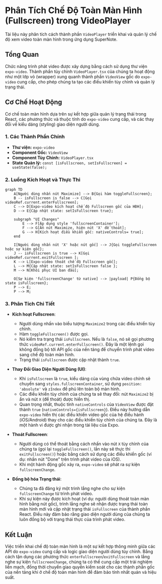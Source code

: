 # Phân Tích Chế Độ Toàn Màn Hình (Fullscreen) trong VideoPlayer

Tài liệu này phân tích cách thành phần `VideoPlayer` triển khai và quản lý chế độ xem video toàn màn hình trong ứng dụng SuperNote.

## Tổng Quan

Chức năng trình phát video được xây dựng bằng cách sử dụng thư viện `expo-video`. Thành phần tùy chỉnh `VideoPlayer.tsx` của chúng ta hoạt động như một lớp vỏ (wrapper) xung quanh thành phần `VideoView` gốc do `expo-video` cung cấp, cho phép chúng ta tạo các điều khiển tùy chỉnh và quản lý trạng thái.

## Cơ Chế Hoạt Động

Cơ chế toàn màn hình dựa trên sự kết hợp giữa quản lý trạng thái trong React, các phương thức và thuộc tính do `expo-video` cung cấp, và các thay đổi về kiểu dáng (styling) giao diện người dùng.

### 1. Các Thành Phần Chính

*   **Thư viện:** `expo-video`
*   **Component Gốc:** `VideoView`
*   **Component Tùy Chỉnh:** `VideoPlayer.tsx`
*   **State Quản lý:** `const [isFullscreen, setIsFullscreen] = useState(false);`

### 2. Luồng Kích Hoạt và Thực Thi

```mermaid
graph TD
    A[Người dùng nhấn nút Maximize] --> B{Gọi hàm toggleFullscreen};
    B -- isFullscreen is false --> C[Gọi videoRef.current.enterFullscreen];
    C --> D[Expo-video kích hoạt chế độ Fullscreen gốc của HĐH];
    D --> E{Cập nhật state: setIsFullscreen true};

    subgraph "UI Changes"
        E --> F[Áp dụng style 'fullscreenContainer'];
        F --> G[Ẩn nút Maximize, hiện nút 'X' để thoát];
        G --> H[Kích hoạt điều khiển gốc: nativeControls= true];
    end

    I[Người dùng nhấn nút 'X' hoặc nút gốc] --> J{Gọi toggleFullscreen hoặc sự kiện gốc};
    J -- isFullscreen is true --> K[Gọi videoRef.current.exitFullscreen ];
    K --> L[Expo-video thoát chế độ Fullscreen gốc];
    L --> M{Cập nhật state: setIsFullscreen false };
    M --> N[Khôi phục UI ban đầu];

    O[Sự kiện 'fullscreenChange' từ native] --> |payload| P{Đồng bộ state isFullscreen};
    P --> E;
    P --> M;
```

### 3. Phân Tích Chi Tiết

*   **Kích hoạt Fullscreen**:
    *   Người dùng nhấn vào biểu tượng `Maximize2` trong các điều khiển tùy chỉnh.
    *   Hàm `toggleFullscreen()` được gọi.
    *   Nó kiểm tra trạng thái `isFullscreen`. Nếu là `false`, nó sẽ gọi phương thức `videoRef.current.enterFullscreen()`. Đây là một lệnh gọi không đồng bộ tới API gốc của nền tảng để chuyển trình phát video sang chế độ toàn màn hình.
    *   Trạng thái `isFullscreen` được cập nhật thành `true`.

*   **Thay Đổi Giao Diện Người Dùng (UI)**:
    *   Khi `isFullscreen` là `true`, kiểu dáng của vùng chứa video chính sẽ chuyển sang `styles.fullscreenContainer`, sử dụng `position: 'absolute'` và `zIndex` để phủ lên toàn bộ màn hình.
    *   Các điều khiển tùy chỉnh của chúng ta sẽ thay đổi: nút `Maximize2` bị ẩn và nút `X` (để thoát) được hiển thị.
    *   Quan trọng nhất, thuộc tính `nativeControls` của `VideoView` được đặt thành `true` (`nativeControls={isFullscreen}`). Điều này hướng dẫn `expo-video` hiển thị các điều khiển video gốc của hệ điều hành (iOS/Android) thay cho các điều khiển tùy chỉnh của chúng ta. Đây là một hành vi được ghi nhận trong tài liệu của Expo.

*   **Thoát Fullscreen**:
    *   Người dùng có thể thoát bằng cách nhấn vào nút `X` tùy chỉnh của chúng ta (gọi lại `toggleFullscreen()`, lần này sẽ thực thi `exitFullscreen()`) hoặc bằng cách sử dụng các điều khiển gốc (ví dụ: nhấn nút "Done" trên trình phát video của iOS).
    *   Khi một hành động gốc xảy ra, `expo-video` sẽ phát ra sự kiện `fullscreenChange`.

*   **Đồng bộ hóa Trạng thái**:
    *   Chúng ta đã đăng ký một trình lắng nghe cho sự kiện `fullscreenChange` từ trình phát video.
    *   Khi sự kiện này được kích hoạt (ví dụ: người dùng thoát toàn màn hình bằng nút gốc), trình lắng nghe sẽ nhận được trạng thái toàn màn hình mới và cập nhật trạng thái `isFullscreen` của thành phần React. Điều này đảm bảo rằng giao diện người dùng của chúng ta luôn đồng bộ với trạng thái thực của trình phát video.

## Kết Luận

Việc triển khai chế độ toàn màn hình là một sự kết hợp thông minh giữa các API do `expo-video` cung cấp và logic giao diện người dùng tùy chỉnh. Bằng cách tận dụng các phương thức `enterFullscreen`/`exitFullscreen` và lắng nghe sự kiện `fullscreenChange`, chúng ta có thể cung cấp một trải nghiệm liền mạch, đồng thời chuyển giao quyền kiểm soát cho các thành phần gốc của nền tảng khi ở chế độ toàn màn hình để đảm bảo tính nhất quán và hiệu suất.